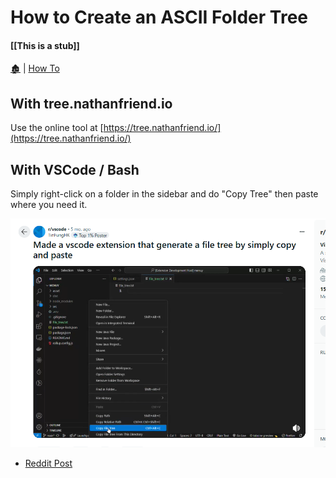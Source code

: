 # How to Create an ASCII Folder Tree

####  [[This is a stub]]

[🏚️](../README.md) | [How To](/how-to/index.md)

## With tree.nathanfriend.io

Use the online tool at [https://tree.nathanfriend.io/](https://tree.nathanfriend.io/)

## With VSCode / Bash

Simply right-click on a folder in the sidebar and do "Copy Tree" then paste where you need it.

![alt text](image-4.png)

- [Reddit Post](https://www.reddit.com/r/vscode/comments/1fmn6ye/made_a_vscode_extension_that_generate_a_file_tree/)